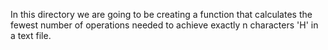 In this directory we are going to be creating a function that calculates the fewest number of operations needed to achieve exactly n characters 'H' in a text file.
